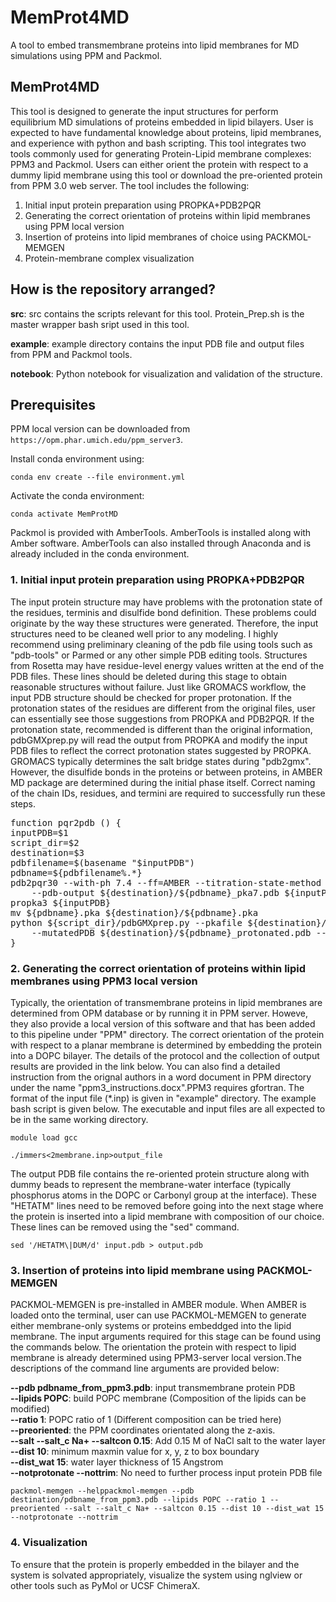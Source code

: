 # MemProt4MD

A tool to embed transmembrane proteins into lipid membranes for MD simulations using PPM and Packmol.

## MemProt4MD
This tool is designed to generate the input structures for perform equilibrium MD simulations of proteins embedded in lipid bilayers. User is expected to have fundamental knowledge about proteins, lipid membranes, and experience with python and bash scripting. This tool integrates two tools commonly used for generating Protein-Lipid membrane complexes: PPM3 and Packmol. Users can either orient the protein with respect to a dummy lipid membrane using this tool or download the pre-oriented protein from PPM 3.0 web server. The tool includes the following:

1. Initial input protein preparation using PROPKA+PDB2PQR  
2. Generating the correct orientation of proteins within lipid membranes using PPM local version  
3. Insertion of proteins into lipid membranes of choice using PACKMOL-MEMGEN  
4. Protein-membrane complex visualization   

## How is the repository arranged?

**src**: src contains the scripts relevant for this tool. Protein_Prep.sh is the master wrapper bash sript used in this tool.

**example**: example directory contains the input PDB file and output files from PPM and Packmol tools.

**notebook**: Python notebook for visualization and validation of the structure.

## Prerequisites

PPM local version can be downloaded from `https://opm.phar.umich.edu/ppm_server3`. 

Install conda environment using:  

`conda env create --file environment.yml`

Activate the conda environment:  

`conda activate MemProtMD`

Packmol is provided with AmberTools. AmberTools is installed along with Amber software. AmberTools can also installed through Anaconda and is already included in the conda environment.

### 1. Initial input protein preparation using PROPKA+PDB2PQR
The input protein structure may have problems with the protonation state of the residues, terminis and disulfide bond definition. These problems could originate by the way these structures were generated. Therefore, the input structures need to be cleaned well prior to any modeling. I highly recommend using preliminary cleaning of the pdb file using tools such as "pdb-tools" or Parmed or any other simple PDB editing tools. Structures from Rosetta may have residue-level energy values written at the end of the PDB files. These lines should be deleted during this stage to obtain reasonable structures without failure. Just like GROMACS workflow, the input PDB structure should be checked for proper protonation. If the protonation states of the residues are different from the original files, user can essentially see those suggestions from PROPKA and PDB2PQR. If the protonation state, recommended is different than the original information, pdbGMXprep.py will read the output from PROPKA and modify the input PDB files to reflect the correct protonation states suggested by PROPKA. GROMACS typically determines the salt bridge states during "pdb2gmx". However, the disulfide bonds in the proteins or between proteins, in AMBER MD package are determined during the initial phase itself. Correct naming of the chain IDs, residues, and termini are required to successfully run these steps.  

<pre>
function pqr2pdb () {
inputPDB=$1
script_dir=$2
destination=$3
pdbfilename=$(basename "$inputPDB")  
pdbname=${pdbfilename%.*}
pdb2pqr30 --with-ph 7.4 --ff=AMBER --titration-state-method propka --ffout=AMBER \ 
    --pdb-output ${destination}/${pdbname}_pka7.pdb ${inputPDB} ${destination}/${pdbname}_pka7.pqr
propka3 ${inputPDB}
mv ${pdbname}.pka ${destination}/${pdbname}.pka
python ${script_dir}/pdbGMXprep.py --pkafile ${destination}/${pdbname}.pka --pH 7.4 \
    --mutatedPDB ${destination}/${pdbname}_protonated.pdb --pdb ${destination}/${pdbname}_pka7.pdb
}  
</pre>

### 2. Generating the correct orientation of proteins within lipid membranes using PPM3 local version
Typically, the orientation of transmembrane proteins in lipid membranes are determined from OPM database or by running it in PPM server. Howeve, they also provide a local version of this software and that has been added to this pipeline under "PPM" directory. The correct orientation of the protein with respect to a planar membrane is determined by embedding the protein into a DOPC bilayer. The details of the protocol and the collection of output results are provided in the link below. You can also find a detailed instruction from the orignal authors in a word document in PPM directory under the name "ppm3_instructions.docx".PPM3 requires gfortran. The format of the input file (*.inp) is given in "example" directory. The example bash script is given below. The executable and input files are all expected to be in the same working directory.

`module load gcc`

`./immers<2membrane.inp>output_file` 

The output PDB file contains the re-oriented protein structure along with dummy beads to represent the membrane-water interface (typically phosphorus atoms in the DOPC or Carbonyl group at the interface). These "HETATM" lines need to be removed before going into the next stage where the protein is inserted into a lipid membrane with composition of our choice. These lines can be removed using the "sed" command.

`sed '/HETATM\|DUM/d' input.pdb > output.pdb`

### 3. Insertion of proteins into lipid membrane using PACKMOL-MEMGEN
PACKMOL-MEMGEN is pre-installed in AMBER module. When AMBER is loaded onto the terminal, user can use PACKMOL-MEMGEN to generate either membrane-only systems or proteins embeddged into the lipid membrane. The input arguments required for this stage can be found using the commands below. The orientation the protein with respect to lipid membrane is already determined using PPM3-server local version.The descriptions of the command line arguments are provided below:

**--pdb pdbname_from_ppm3.pdb**: input transmembrane protein PDB  
**--lipids POPC**: build POPC membrane (Composition of the lipids can be modified)  
**--ratio 1**: POPC ratio of 1 (Different composition can be tried here)  
**--preoriented**: the PPM coordinates orientated along the z-axis.  
**--salt --salt_c Na+ --saltcon 0.15**: Add 0.15 M of NaCl salt to the water layer  
**--dist 10**: minimum maxmin value for x, y, z to box boundary  
**--dist_wat 15**: water layer thickness of 15 Angstrom  
**--notprotonate --nottrim**: No need to further process input protein PDB file  

`packmol-memgen --helppackmol-memgen --pdb destination/pdbname_from_ppm3.pdb --lipids POPC --ratio 1 --preoriented --salt --salt_c Na+ --saltcon 0.15 --dist 10 --dist_wat 15 --notprotonate --nottrim`

### 4. Visualization

To ensure that the protein is properly embedded in the bilayer and the system is solvated appropriately, visualize the system using nglview or other tools such as PyMol or UCSF ChimeraX.